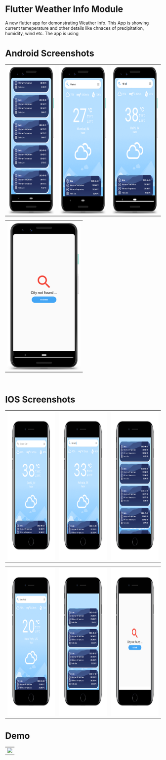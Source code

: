 # Flutter Weather Info Module
A new flutter app for demonstrating Weather Info. This App is showing current temeperature and other details like chnaces of precipitation, humidity, wind etc. The app is using 

# Android Screenshots

<table>
  <tr>
    <td><img src="https://github.com/MarvelApps-Flutter/weather_info/blob/dev/screenshots/android/android1.png" height="480px"></td>
    <td><img src="https://github.com/MarvelApps-Flutter/weather_info/blob/dev/screenshots/android/android2.png" height="480px"></td>
    <td><img src="https://github.com/MarvelApps-Flutter/weather_info/blob/dev/screenshots/android/android3.png" height="480px"></td>
  </tr>
 </table>

<table>
  <tr>
    <td><img src="https://github.com/MarvelApps-Flutter/weather_info/blob/dev/screenshots/android/android4.png" height="480px"></td>
    
  </tr>
 </table>

</br>

# IOS Screenshots

<table>
  <tr>
    <td><img src="https://github.com/MarvelApps-Flutter/weather_info/blob/dev/screenshots/ios/ios1.png" height="480px"></td>
    <td><img src="https://github.com/MarvelApps-Flutter/weather_info/blob/dev/screenshots/ios/ios2.png" height="480px"></td>
    <td><img src="https://github.com/MarvelApps-Flutter/weather_info/blob/dev/screenshots/ios/ios3.png" height="480px"></td>
  </tr>
 </table>

<table>
  <tr>
    <td><img src="https://github.com/MarvelApps-Flutter/weather_info/blob/dev/screenshots/ios/ios4.png" height="480px"></td>
    <td><img src="https://github.com/MarvelApps-Flutter/weather_info/blob/dev/screenshots/ios/ios5.png" height="480px"></td>
    <td><img src="https://github.com/MarvelApps-Flutter/weather_info/blob/dev/screenshots/ios/ios6.png" height="480px"></td>
  </tr>
 </table>

 # Demo
  <table>
  <tr>
  <td><img src="https://github.com/MarvelApps-Flutter/webview_demo/blob/dev/working_demo/weather_info.gif" height="480px"></td>
    </tr>
  </table>